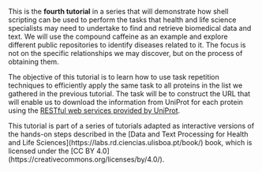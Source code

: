 <script>
import Alert from "$components/Alert.svelte";
</script>

This is the **fourth tutorial** in a series that will demonstrate how shell scripting can be used to perform the tasks that health and life science specialists may need to undertake to find and retrieve biomedical data and text. We will use the compound caffeine as an example and explore different public repositories to identify diseases related to it. The focus is not on the specific relationships we may discover, but on the process of obtaining them.

The objective of this tutorial is to learn how to use task repetition techniques to efficiently apply the same task to all proteins in the list we gathered in the previous tutorial. The task will be to construct the URL that will enable us to download the information from UniProt for each protein using the [RESTful web services provided by UniProt](https://www.uniprot.org/help/api).

<Alert>
This tutorial is part of a series of tutorials adapted as interactive versions of the hands-on steps described in the [Data and Text Processing for Health and Life Sciences](https://labs.rd.ciencias.ulisboa.pt/book/) book, which is licensed under the [CC BY 4.0](https://creativecommons.org/licenses/by/4.0/). 
</Alert>
